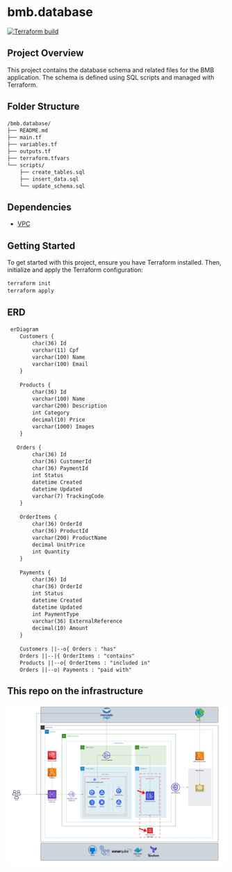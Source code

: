 # bmb.database

[![Terraform build](https://github.com/soat-fiap/bmb.database/actions/workflows/terraform.yaml/badge.svg?branch=main)](https://github.com/soat-fiap/bmb.database/actions/workflows/terraform.yaml)

## Project Overview

This project contains the database schema and related files for the BMB application. The schema is defined using SQL scripts and managed with Terraform.

## Folder Structure

```
/bmb.database/
├── README.md
├── main.tf
├── variables.tf
├── outputs.tf
├── terraform.tfvars
└── scripts/
    ├── create_tables.sql
    ├── insert_data.sql
    └── update_schema.sql
```

## Dependencies
- [VPC](https://github.com/soat-fiap/bmb.infra)

## Getting Started

To get started with this project, ensure you have Terraform installed. Then, initialize and apply the Terraform configuration:

```sh
terraform init
terraform apply
```


## ERD

```mermaid
 erDiagram
    Customers {
        char(36) Id
        varchar(11) Cpf
        varchar(100) Name
        varchar(100) Email
    }
    
    Products {
        char(36) Id
        varchar(100) Name
        varchar(200) Description
        int Category
        decimal(10) Price
        varchar(1000) Images
    }
    
   Orders {
        char(36) Id
        char(36) CustomerId
        char(36) PaymentId
        int Status
        datetime Created
        datetime Updated
        varchar(7) TrackingCode
    }
    
    OrderItems {
        char(36) OrderId
        char(36) ProductId
        varchar(200) ProductName
        decimal UnitPrice
        int Quantity
    }
    
    Payments {
        char(36) Id
        char(36) OrderId
        int Status
        datetime Created
        datetime Updated
        int PaymentType
        varchar(36) ExternalReference
        decimal(10) Amount
    }
    
    Customers ||--o{ Orders : "has"
    Orders ||--|{ OrderItems : "contains"
    Products ||--o{ OrderItems : "included in"
    Orders ||--o| Payments : "paid with"
```

## This repo on the infrastructure

![Architecture Diagram](aws-infra-phase-3.png)